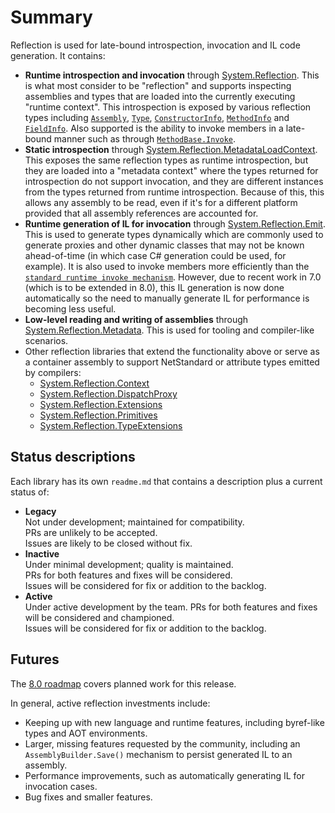 # Summary

Reflection is used for late-bound introspection, invocation and IL code generation. It contains:
- **Runtime introspection and invocation** through [System.Reflection](readme.md). This is what most consider to be "reflection" and supports inspecting assemblies and types that are loaded into the currently executing "runtime context". This introspection is exposed by various reflection types including [`Assembly`](https://learn.microsoft.com/dotnet/api/system.reflection.assembly), [`Type`](https://learn.microsoft.com/dotnet/api/system.type), [`ConstructorInfo`](https://learn.microsoft.com/dotnet/api/system.reflection.constructorinfo), [`MethodInfo`](https://learn.microsoft.com/dotnet/api/system.reflection.methodinfo) and [`FieldInfo`](https://learn.microsoft.com/dotnet/api/system.reflection.fieldinfo). Also supported is the ability to invoke members in a late-bound manner such as through [`MethodBase.Invoke`](https://learn.microsoft.com/dotnet/api/system.reflection.methodbase.invoke).
- **Static introspection** through [System.Reflection.MetadataLoadContext](../System.Reflection.MetadataLoadContext\readme.md). This exposes the same reflection types as runtime introspection, but they are loaded into a "metadata context" where the types returned for introspection do not support invocation, and they are different instances from the types returned from runtime introspection. Because of this, this allows any assembly to be read, even if it's for a different platform provided that all assembly references are accounted for.  
- **Runtime generation of IL for invocation** through [System.Reflection.Emit](../System.Reflection.Emit\readme.md). This is used to generate types dynamically which are commonly used to generate proxies and other dynamic classes that may not be known ahead-of-time (in which case C# generation could be used, for example). It is also used to invoke members more efficiently than the [`standard runtime invoke mechanism`](https://learn.microsoft.com/dotnet/api/system.reflection.methodbase.invoke). However,  due to recent work in 7.0 (which is to be extended in 8.0), this IL generation is now done automatically so the need to manually generate IL for performance is becoming less useful.
- **Low-level reading and writing of assemblies**  through [System.Reflection.Metadata](../System.Reflection.Metadata\readme.md). This is used for tooling and compiler-like scenarios.
- Other reflection libraries that extend the functionality above or serve as a container assembly to support NetStandard or attribute types emitted by compilers:
  - [System.Reflection.Context](../System.Reflection.Context/readme.md)
  - [System.Reflection.DispatchProxy](../System.Reflection.DispatchProxy/readme.md)
  - [System.Reflection.Extensions](../System.Reflection.Extensions/readme.md)
  - [System.Reflection.Primitives](../System.Reflection.Primitives/readme.md)
  - [System.Reflection.TypeExtensions](../System.Reflection.TypeExtensions/readme.md)

## <a name="status"></a>Status descriptions
Each library has its own `readme.md` that contains a description plus  a current status of:
- **Legacy**  
Not under development; maintained for compatibility.  
PRs are unlikely to be accepted.  
Issues are likely to be closed without fix.
- **Inactive**  
Under minimal development; quality is maintained.  
PRs for both features and fixes will be considered.  
Issues will be considered for fix or addition to the backlog.
- **Active**  
Under active development by the team.
PRs for both features and fixes will be considered and championed.  
Issues will be considered for fix or addition to the backlog.

## Futures
The [8.0 roadmap](https://github.com/dotnet/runtime/issues/75358) covers planned work for this release.

In general, active reflection investments include:
- Keeping up with new language and runtime features, including byref-like types and AOT environments.
- Larger, missing features requested by the community, including an `AssemblyBuilder.Save()` mechanism to persist generated IL to an assembly.
- Performance improvements, such as automatically generating IL for invocation cases.
- Bug fixes and smaller features.
